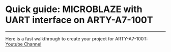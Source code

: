 # Quick guide: MICROBLAZE with UART interface on ARTY-A7-100T
***
Here is a fast walkthrough to create your project for ARTY-A7-100T: [Youtube Channel](https://www.youtube.com/watch?v=fS4h4jcLzOA)

